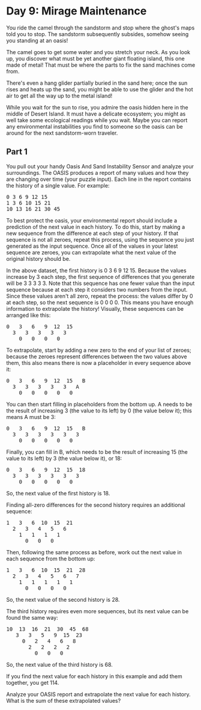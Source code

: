 # Day 9: Mirage Maintenance

You ride the camel through the sandstorm and stop where the ghost's maps told you to stop. The sandstorm subsequently subsides, somehow seeing you standing at an oasis!

The camel goes to get some water and you stretch your neck. As you look up, you discover what must be yet another giant floating island, this one made of metal! That must be where the parts to fix the sand machines come from.

There's even a hang glider partially buried in the sand here; once the sun rises and heats up the sand, you might be able to use the glider and the hot air to get all the way up to the metal island!

While you wait for the sun to rise, you admire the oasis hidden here in the middle of Desert Island. It must have a delicate ecosystem; you might as well take some ecological readings while you wait. Maybe you can report any environmental instabilities you find to someone so the oasis can be around for the next sandstorm-worn traveler.

## Part 1

You pull out your handy Oasis And Sand Instability Sensor and analyze your surroundings. The OASIS produces a report of many values and how they are changing over time (your puzzle input). Each line in the report contains the history of a single value. For example:

<pre>
0 3 6 9 12 15
1 3 6 10 15 21
10 13 16 21 30 45
</pre>

To best protect the oasis, your environmental report should include a prediction of the next value in each history. To do this, start by making a new sequence from the difference at each step of your history. If that sequence is not all zeroes, repeat this process, using the sequence you just generated as the input sequence. Once all of the values in your latest sequence are zeroes, you can extrapolate what the next value of the original history should be.

In the above dataset, the first history is 0 3 6 9 12 15. Because the values increase by 3 each step, the first sequence of differences that you generate will be 3 3 3 3 3. Note that this sequence has one fewer value than the input sequence because at each step it considers two numbers from the input. Since these values aren't all zero, repeat the process: the values differ by 0 at each step, so the next sequence is 0 0 0 0. This means you have enough information to extrapolate the history! Visually, these sequences can be arranged like this:

<pre>
0   3   6   9  12  15
  3   3   3   3   3
    0   0   0   0
</pre>

To extrapolate, start by adding a new zero to the end of your list of zeroes; because the zeroes represent differences between the two values above them, this also means there is now a placeholder in every sequence above it:

<pre>
0   3   6   9  12  15   B
  3   3   3   3   3   A
    0   0   0   0   0
</pre>

You can then start filling in placeholders from the bottom up. A needs to be the result of increasing 3 (the value to its left) by 0 (the value below it); this means A must be 3:

<pre>
0   3   6   9  12  15   B
  3   3   3   3   3   3
    0   0   0   0   0
</pre>

Finally, you can fill in B, which needs to be the result of increasing 15 (the value to its left) by 3 (the value below it), or 18:

<pre>
0   3   6   9  12  15  18
  3   3   3   3   3   3
    0   0   0   0   0
</pre>

So, the next value of the first history is 18.

Finding all-zero differences for the second history requires an additional sequence:

<pre>
1   3   6  10  15  21
  2   3   4   5   6
    1   1   1   1
      0   0   0
</pre>

Then, following the same process as before, work out the next value in each sequence from the bottom up:

<pre>
1   3   6  10  15  21  28
  2   3   4   5   6   7
    1   1   1   1   1
      0   0   0   0
</pre>

So, the next value of the second history is 28.

The third history requires even more sequences, but its next value can be found the same way:

<pre>
10  13  16  21  30  45  68
   3   3   5   9  15  23
     0   2   4   6   8
       2   2   2   2
         0   0   0
</pre>

So, the next value of the third history is 68.

If you find the next value for each history in this example and add them together, you get 114.

Analyze your OASIS report and extrapolate the next value for each history. What is the sum of these extrapolated values?
